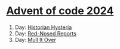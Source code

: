 # [Advent of code 2024](https://adventofcode.com/2024)

1. Day: [Historian Hysteria](https://adventofcode.com/2024/day/1)
2. Day: [Red-Nosed Reports](https://adventofcode.com/2024/day/2)
3. Day: [Mull It Over ](https://adventofcode.com/2024/day/3)
